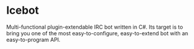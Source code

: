 Icebot
======

Multi-functional plugin-extendable IRC bot written in C#. Its target is to bring you one of the most easy-to-configure, easy-to-extend bot with an easy-to-program API.